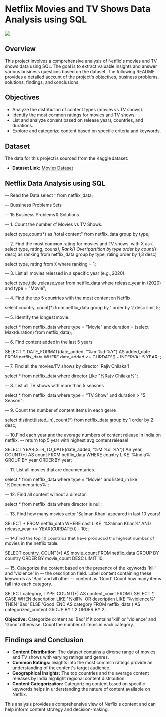 # Netflix Movies and TV Shows Data Analysis using SQL

![](https://github.com/najirh/netflix_sql_project/blob/main/logo.png)

## Overview
This project involves a comprehensive analysis of Netflix's movies and TV shows data using SQL. The goal is to extract valuable insights and answer various business questions based on the dataset. The following README provides a detailed account of the project's objectives, business problems, solutions, findings, and conclusions.

## Objectives

- Analyze the distribution of content types (movies vs TV shows).
- Identify the most common ratings for movies and TV shows.
- List and analyze content based on release years, countries, and durations.
- Explore and categorize content based on specific criteria and keywords.

## Dataset

The data for this project is sourced from the Kaggle dataset:

- **Dataset Link:** [Movies Dataset](https://www.kaggle.com/datasets/shivamb/netflix-shows?resource=download)


## Netflix Data Analysis using SQL

-- Read the Data
select * from netflix_data;

 -- Bussiness Problems Sets 
 
-- 15 Business Problems & Solutions

-- 1. Count the number of Movies vs TV Shows.

select type,count(*) as "total content"
from netflix_data
group by type;

-- 2. Find the most common rating for movies and TV shows.
with X as (
select 
	type, 
    rating, count(*),
    Rank() Over(partition by type order by count(*) desc) as ranking
from netflix_data
group by type, rating
order by 1,3 desc)

select type, rating 
from X
where ranking = 1;


-- 3. List all movies released in a specific year (e.g., 2020).

select type,title ,release_year from netflix_data
where release_year in (2020) and
type = "Movie";


-- 4. Find the top 5 countries with the most content on Netflix.

select country, count(*) 
from netflix_data
group by 1
order by 2 desc limit 5;


-- 5. Identify the longest movie.

select *
from netflix_data
where type = "Movie"
and duration = (select Max(duration) from netflix_data);


-- 6. Find content added in the last 5 years

SELECT *, DATE_FORMAT(date_added, "%m-%d-%Y") AS added_date
FROM netflix_data
WHERE date_added <= CURDATE() - INTERVAL 5 YEAR;
;

-- 7. Find all the movies/TV shows by director 'Rajiv Chilaka'!

select * from netflix_data
where director Like "%Rajiv Chilaka%";

-- 8. List all TV shows with more than 5 seasons

select * from netflix_data
where type = "TV Show"
and
duration > "5 Season";

-- 9. Count the number of content items in each genre

select distinct(listed_in), count(*)
from netflix_data
group by 1
order by 2 desc;


-- 10.Find each year and the average numbers of content release in India on netflix. 
-- return top 5 year with highest avg content release!

SELECT 
    YEAR(STR_TO_DATE(date_added, '%M %d, %Y')) AS year,
    COUNT(*) AS count
FROM netflix_data
WHERE country LIKE '%India%'
GROUP BY year
ORDER BY year;


-- 11. List all movies that are documentaries.

select * from netflix_data
where type = "Movie" and
listed_in like '%Documentaries%';

-- 12. Find all content without a director.

select * from netflix_data
where director is null;


-- 13. Find how many movies actor 'Salman Khan' appeared in last 10 years!

SELECT *
FROM netflix_data
WHERE 
  cast LIKE '%Salman Khan%'
  AND release_year >= YEAR(CURDATE()) - 10;
;


-- 14.Find the top 10 countries that have produced the highest number of movies in the netflix table.

SELECT country, COUNT(*) AS movie_count
FROM netflix_data
GROUP BY country
ORDER BY movie_count DESC
LIMIT 10;


-- 15. Categorize the content based on the presence of the keywords 'kill' and 'violence' in 
-- the description field. Label content containing these keywords as 'Bad' and all other 
-- content as 'Good'. Count how many items fall into each category.


SELECT 
    category,
	TYPE,
    COUNT(*) AS content_count
FROM (
    SELECT 
		*,
        CASE 
            WHEN description LIKE '%kill%' OR description LIKE '%violence%' THEN 'Bad'
            ELSE 'Good'
        END AS category
    FROM netflix_data
) AS categorized_content
GROUP BY 1,2
ORDER BY 2;


**Objective:** Categorize content as 'Bad' if it contains 'kill' or 'violence' and 'Good' otherwise. Count the number of items in each category.

## Findings and Conclusion

- **Content Distribution:** The dataset contains a diverse range of movies and TV shows with varying ratings and genres.
- **Common Ratings:** Insights into the most common ratings provide an understanding of the content's target audience.
- **Geographical Insights:** The top countries and the average content releases by India highlight regional content distribution.
- **Content Categorization:** Categorizing content based on specific keywords helps in understanding the nature of content available on Netflix.

This analysis provides a comprehensive view of Netflix's content and can help inform content strategy and decision-making.
